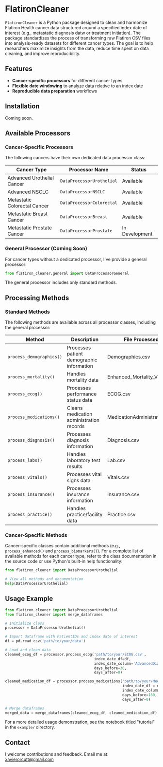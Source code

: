# FlatironCleaner

`FlatironCleaner` is a Python package designed to clean and harmonize Flatiron Health cancer data structured around a specified index date of interest (e.g., metastatic diagnosis datw or treatment initiation). The package standardizes the process of transforming raw Flatiron CSV files into analysis-ready datasets for different cancer types. The goal is to help researchers maximize insights from the data, reduce time spent on data cleaning, and improve reproducibility. 

## Features

- **Cancer-specific processors** for different cancer types
- **Flexible date windowing** to analyze data relative to an index date
- **Reproducible data preparation** workflows

## Installation

Coming soon. 

## Available Processors

### Cancer-Specific Processors

The following cancers have their own dedicated data processor class:

| Cancer Type | Processor Name | Status |
|-------------|-----------------|--------|
| Advanced Urothelial Cancer | `DataProcessorUrothelial` | Available |
| Advanced NSCLC | `DataProcessorNSCLC` | Available |
| Metastatic Colorectal Cancer | `DataProcessorColorectal` | Available |
| Metastatic Breast Cancer | `DataProcessorBreast` | Available |
| Metastatic Prostate Cancer | `DataProcessorProstate` | In Development |

### General Processor (Coming Soon)

For cancer types without a dedicated processor, I've provide a general processor:

```python
from flatiron_cleaner.general import DataProcessorGeneral

```

The general processor includes only standard methods.

## Processing Methods

### Standard Methods

The following methods are available across all processor classes, including the general processor:

| Method | Description | File Processed |
|--------|-------------|----------------|
| `process_demographics()` | Processes patient demographic information | Demographics.csv |
| `process_mortality()` | Handles mortality data | Enhanced_Mortality_V2.csv |
| `process_ecog()` | Processes performance status data | ECOG.csv |
| `process_medications()` | Cleans medication administration records | MedicationAdministration.csv |
| `process_diagnosis()` | Processes diagnosis information | Diagnosis.csv |
| `process_labs()` | Handles laboratory test results | Lab.csv |
| `process_vitals()` | Processes vital signs data | Vitals.csv |
| `process_insurance()` | Processes insurance information | Insurance.csv |
| `process_practice()` | Handles practice/facility data | Practice.csv |

### Cancer-Specific Methods

Cancer-specific classes contain additional methods (e.g., `process_enhanced()` and `process_biomarkers()`). For a complete list of available methods for each cancer type, refer to the class documentation in the source code or use Python's built-in help functionality:

```python
from flatiron_cleaner import DataProcessorUrothelial

# View all methods and documentation
help(DataProcessorUrothelial)

```

## Usage Example

```python
from flatiron_cleaner import DataProcessorUrothelial
from flatiron_cleaner import merge_dataframes

# Initialize class
processor = DataProcessorUrothelial()

# Import dataframe with PatientIDs and index date of interest
df = pd.read_csv('path/to/your/data')

# Load and clean data
cleaned_ecog_df = processor.process_ecog('path/to/your/ECOG.csv',
                                         index_date_df=df,
                                         index_date_column='AdvancedDiagnosisDate',
                                         days_before=30,
                                         days_after=0)                  

cleaned_medication_df = processor.process_medications('path/to/your/MedicationAdmninistration.csv',
                                                      index_date_df = df,
                                                      index_date_column='AdvancedDiagnosisDate',
                                                      days_before=180,
                                                      days_after=0)

# Merge dataframes 
merged_data = merge_dataframes(cleaned_ecog_df, cleaned_medication_df)
```

For a more detailed usage demonstration, see the notebook titled "tutorial" in the `example/` directory.

## Contact

I welcome contributions and feedback. Email me at: xavierorcutt@gmail.com